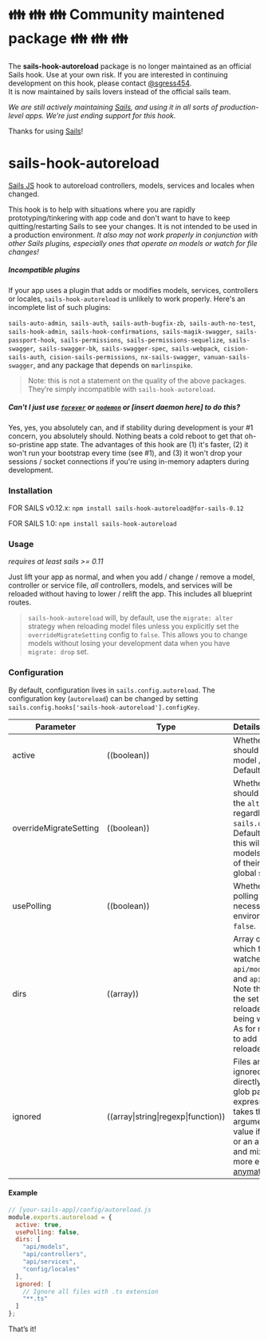 # :family: :family: :family: Community maintened package :family: :family: :family: 

The **sails-hook-autoreload** package is no longer maintained as an official Sails hook.  Use at your own risk.  If you are interested in continuing development on this hook, please contact [@sgress454](@sgress454).  
It is now maintained by sails lovers instead of the official sails team. 

*We are still actively maintaining [Sails](https://github.com/balderdashy/sails), and using it in all sorts of production-level apps.  We&rsquo;re just ending support for this hook.*

Thanks for using [Sails](https://github.com/balderdashy/sails)!

# sails-hook-autoreload

[Sails JS](http://sailsjs.org) hook to autoreload controllers, models, services and locales when changed.

This hook is to help with situations where you are rapidly prototyping/tinkering with app code and don't want to have to keep quitting/restarting Sails to see your changes.  It is not intended to be used in a production environment.  _It also may not work properly in conjunction with other Sails plugins, especially ones that operate on models or watch for file changes!_

##### Incompatible plugins

If your app uses a plugin that adds or modifies models, services, controllers or locales, `sails-hook-autoreload` is unlikely to work properly.  Here's an incomplete list of such plugins:

`sails-auto-admin`,` sails-auth`,` sails-auth-bugfix-zb`,` sails-auth-no-test`,` sails-hook-admin`,` sails-hook-confirmations`,` sails-magik-swagger`,` sails-passport-hook`,` sails-permissions`,` sails-permissions-sequelize`,` sails-swagger`,` sails-swagger-bk`,` sails-swagger-spec`,` sails-webpack`,` cision-sails-auth`,` cision-sails-permissions`,` nx-sails-swagger`,` vanuan-sails-swagger`, and any package that depends on `marlinspike`.

> Note: this is not a statement on the quality of the above packages.  They&rsquo;re simply incompatible with `sails-hook-autoreload`.

##### _Can't I just use [`forever`](https://github.com/foreverjs/forever) or [`nodemon`](https://github.com/remy/nodemon) or [insert daemon here] to do this_?

Yes, yes, you absolutely can, and if stability during development is your #1 concern, you absolutely should.  Nothing beats a cold reboot to get that oh-so-pristine app state.  The advantages of this hook are (1) it's faster, (2) it won't run your bootstrap every time (see #1), and (3) it won't drop your sessions / socket connections if you're using in-memory adapters during development.

### Installation

FOR SAILS v0.12.x:
`npm install sails-hook-autoreload@for-sails-0.12`

FOR SAILS 1.0:
`npm install sails-hook-autoreload`

### Usage
*requires at least sails >= 0.11*

Just lift your app as normal, and when you add / change / remove a model, controller or service file, *all* controllers, models, and services will be reloaded without having to lower / relift the app. This includes all blueprint routes.

> `sails-hook-autoreload` will, by default, use the `migrate: alter` strategy when reloading model files unless you explicitly set the `overrideMigrateSetting` config to `false`.  This allows you to change models without losing your development data when you have `migrate: drop` set.

### Configuration

By default, configuration lives in `sails.config.autoreload`.  The configuration key (`autoreload`) can be changed by setting `sails.config.hooks['sails-hook-autoreload'].configKey`.

Parameter      | Type                | Details
-------------- | ------------------- |:---------------------------------
active        | ((boolean)) | Whether or not the hook should watch for controller / model / service changes.  Defaults to `true`.
overrideMigrateSetting | ((boolean)) | Whether or not the hook should reload the app using the `alter` migrate setting, regardless of what is set in `sails.config.models.migrate`.  Defaults to `true`.  Note that this will have no effect on models with `migrate` settings of their own that override the global setting.
usePolling    | ((boolean)) | Whether or not to use the polling feature. Slower but necessary for certain environments. Defaults to `false`.
dirs          | ((array)) | Array of strings indicating which folders should be watched.  Defaults to the `api/models`, `api/controllers`, and `api/services` folders. Note that this won't change the set of files being reloaded, but the set of files being watched for changes. As for now, it's not possible to add new directories to be reloaded.
ignored       | ((array\|string\|regexp\|function)) |  Files and/or directories to be ignored. Pass a string to be directly matched, string with glob patterns, regular expression test, function that takes the testString as an argument and returns a truthy value if it should be matched, or an array of any number and mix of these types. For more examples look up [anymatch docs](https://github.com/es128/anymatch).

#### Example

```javascript
// [your-sails-app]/config/autoreload.js
module.exports.autoreload = {
  active: true,
  usePolling: false,
  dirs: [
    "api/models",
    "api/controllers",
    "api/services",
    "config/locales"
  ],
  ignored: [
    // Ignore all files with .ts extension
    "**.ts"
  ]
};

```

That&rsquo;s it!
